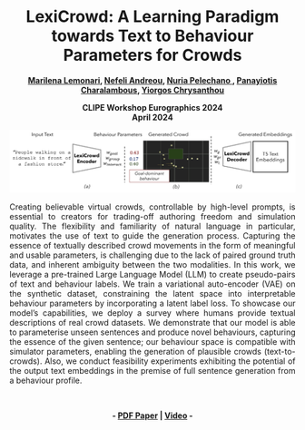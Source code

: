 <div align="center">
<h1>LexiCrowd: A Learning Paradigm towards Text to Behaviour Parameters for Crowds</h1>
<strong><a href="https://marilenalemonari.github.io/" target="_blank">Marilena Lemonari</a>, <a href="https://nefeliandreou.github.io/" target="_blank">Nefeli Andreou</a>, <a href="https://www.cs.upc.edu/~npelechano/" target="_blank">Nuria Pelechano </a>, <a href="https://totis77.github.io/" target="_blank">Panayiotis Charalambous</a>, <a href="http://www.cs.ucy.ac.cy/~yiorgos/" target="_blank">Yiorgos Chrysanthou</a>

CLIPE Workshop Eurographics 2024</br>
April 2024</strong>
</div>

![Demo Image](https://github.com/MarilenaLemonari/LexiCrowd/blob/main/Misc/teaser.png)

<p align="justify">
Creating believable virtual crowds, controllable by high-level prompts, is essential to creators for trading-off authoring freedom and simulation quality. The flexibility and familiarity of natural language in particular, motivates the use of text to guide the generation process. Capturing the essence of textually described crowd movements in the form of meaningful and usable parameters, is challenging due to the lack of paired ground truth data, and inherent ambiguity between the two modalities. In this work, we leverage a pre-trained Large Language Model (LLM) to create pseudo-pairs of text and behaviour labels. We train a variational auto-encoder (VAE) on the synthetic dataset, constraining the latent space into interpretable behaviour parameters by incorporating a latent label loss. To showcase our model’s capabilities, we deploy a survey where humans provide textual descriptions of real crowd datasets. We demonstrate that our model is able to parameterise unseen sentences
and produce novel behaviours, capturing the essence of the given sentence; our behaviour space is compatible with simulator parameters, enabling the generation of plausible crowds (text-to-crowds). Also, we conduct feasibility experiments exhibiting the potential of the output text embeddings in the premise of full sentence generation from a behaviour profile.
</p>

<br>

<p align="center"><strong>
	- <a href="https://github.com/MarilenaLemonari/LexiCrowd/blob/main/Misc/CLIPWEG24_paper_4_final.pdf" target="_blank">PDF Paper</a> | <a href="https://youtu.be/xSbMqwq0Mp8" target="_blank">Video</a> -
</strong>
</p>

<br>

<p align="center" dir="auto">
	<a href="https://youtu.be/xSbMqwq0Mp8" rel="nofollow">
		<img align="center" width="400px" src=""/>
	</a>
</p>
